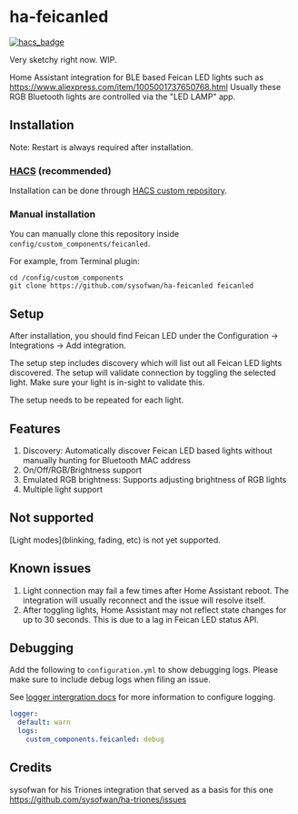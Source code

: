 # ha-feicanled
[![hacs_badge](https://img.shields.io/badge/HACS-Custom-41BDF5.svg)](https://github.com/mbrentini/ha-feicanled)

Very sketchy right now. WIP.

Home Assistant integration for BLE based Feican LED lights such as https://www.aliexpress.com/item/1005001737650768.html
Usually these RGB Bluetooth lights are controlled via the "LED LAMP" app. 

## Installation

Note: Restart is always required after installation.

### [HACS](https://hacs.xyz/) (recommended)
Installation can be done through [HACS custom repository](https://hacs.xyz/docs/faq/custom_repositories).

### Manual installation
You can manually clone this repository inside `config/custom_components/feicanled`.

For  example, from Terminal plugin:
```
cd /config/custom_components
git clone https://github.com/sysofwan/ha-feicanled feicanled
```

## Setup
After installation, you should find Feican LED under the Configuration -> Integrations -> Add integration.

The setup step includes discovery which will list out all Feican LED lights discovered. The setup will validate connection by toggling the selected light. Make sure your light is in-sight to validate this.

The setup needs to be repeated for each light.

## Features
1. Discovery: Automatically discover Feican LED based lights without manually hunting for Bluetooth MAC address
2. On/Off/RGB/Brightness support
4. Emulated RGB brightness: Supports adjusting brightness of RGB lights
5. Multiple light support

## Not supported
[Light modes](blinking, fading, etc) is not yet supported.

## Known issues
1. Light connection may fail a few times after Home Assistant reboot. The integration will usually reconnect and the issue will resolve itself.
2. After toggling lights, Home Assistant may not reflect state changes for up to 30 seconds. This is due to a lag in Feican LED status API.

## Debugging
Add the following to `configuration.yml` to show debugging logs. Please make sure to include debug logs when filing an issue.

See [logger intergration docs](https://www.home-assistant.io/integrations/logger/) for more information to configure logging.

```yml
logger:
  default: warn
  logs:
    custom_components.feicanled: debug
```

## Credits
sysofwan for his Triones integration that served as a basis for this one https://github.com/sysofwan/ha-triones/issues 
